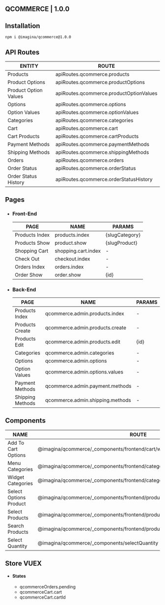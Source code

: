 ## QCOMMERCE  | 1.0.0

## Installation

`` npm i @imagina/qcommerce@1.0.0 ``

## API Routes

| ENTITY | ROUTE |
| ------------- | ------------- |
| Products  | apiRoutes.qcommerce.products  |
| Product Options  | apiRoutes.qcommerce.productOptions |
| Product Option Values  | apiRoutes.qcommerce.productOptionValues |
| Options  | apiRoutes.qcommerce.options |
| Option Values  | apiRoutes.qcommerce.optionValues |
| Categories  | apiRoutes.qcommerce.categories |
| Cart  | apiRoutes.qcommerce.cart |
| Cart Products  | apiRoutes.qcommerce.cartProducts |
| Payment Methods | apiRoutes.qcommerce.paymentMethods |
| Shipping Methods | apiRoutes.qcommerce.shippingMethods |
| Orders  | apiRoutes.qcommerce.orders |
| Order Status  | apiRoutes.qcommerce.orderStatus |
| Order Status History  | apiRoutes.qcommerce.orderStatusHistory |

## Pages

- ### Front-End

  | PAGE | NAME | PARAMS |
  | ------------- | ------------- | ------------- |
  | Products Index | products.index | {slugCategory} |
  | Products Show | product.show | {slugProduct} | 
  | Shopping Cart | shopping.cart.index | - | 
  | Check Out | checkout.index | - |
  | Orders Index | orders.index | - |
  | Order Show | order.show | {id} |
  
- ### Back-End

  | PAGE | NAME | PARAMS |
  | ------------- | ------------- | ------------- |
  | Products Index | qcommerce.admin.products.index | - |
  | Products Create | qcommerce.admin.products.create | - |
  | Products Edit | qcommerce.admin.products.edit | {id} |
  | Categories | qcommerce.admin.categories | - |
  | Options | qcommerce.admin.options | - |
  | Option Values | qcommerce.admin.options.values | - |
  | Payment Methods | qcommerce.admin.payment.methods | - |
  | Shipping Methods | qcommerce.admin.shipping.methods | - |
  
## Components  

  | NAME | ROUTE |
  | ------------- | ------------- |
  | Add To Cart Options | @imagina/qcommerce/_components/frontend/cart/widgets/addToCartOptions |
  | Menu Categories | @imagina/qcommerce/_components/frontend/categories/menu |
  | Widget Categories | @imagina/qcommerce/_components/frontend/categories/widgetCircles |
  | Select Options Product | @imagina/qcommerce/_components/frontend/products/widgets/selectOptionsProduct |
  | Select Products | @imagina/qcommerce/_components/frontend/products/widgets/selectProducts |
  | Search Products | @imagina/qcommerce/_components/frontend/products/search |
  | Select Quantity | @imagina/qcommerce/_components/selectQuantity |

## Store VUEX  
- #### States
  - qcommerceOrders.pending
  - qcommerceCart.cart
  - qcommerceCart.cartId
